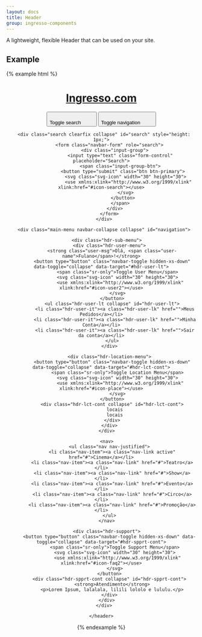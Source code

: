 ```yaml
---
layout: docs
title: Header
group: ingresso-components
---
```


A lightweight, flexible Header that can be used on your site.

## Example

{% example html %}
    <header id="header" class="container-fluid">
      <div class="navbar-brand">
        <h1><a class="hdr-logo" href="">Ingresso.com</a></h1>
      </div>
      <div class="navbar-buttons pull-xs-right">
        <button type="button" class="navbar-toggle hidden-sm-up" data-toggle="collapse" data-target="#search">
                <span class="sr-only">Toggle search</span>
                <svg class="svg-icon" width="30" height="30">
                  <use xmlns:xlink="http://www.w3.org/1999/xlink" xlink:href="#icon-search"></use>
                </svg>
          </button>
          <button type="button" class="navbar-toggle collapsed hidden-sm-up" data-toggle="collapse" data-target="#navigation">
              <span class="sr-only">Toggle navigation</span>
              <svg class="svg-icon" width="30" height="30">
                <use xmlns:xlink="http://www.w3.org/1999/xlink" xlink:href="#icon-menu"></use>
              </svg>
          </button>
      </div>

      <div class="search clearfix collapse" id="search" style="height: 1px;">
          <form class="navbar-form" role="search">
              <div class="input-group">
                  <input type="text" class="form-control" placeholder="Search">
                  <span class="input-group-btn">
                    <button type="submit" class="btn btn-primary">
                      <svg class="svg-icon" width="30" height="30">
                        <use xmlns:xlink="http://www.w3.org/1999/xlink" xlink:href="#icon-search"></use>
                      </svg>
                    </button>
                  </span>
              </div>
          </form>
      </div>

      <div class="main-menu navbar-collapse collapse" id="navigation">

        <div class="hdr-sub-menu">
          <div class="hdr-user-menu">
            <strong class="user-msg">Olá, <span class="user-name">Fulano</span>!</strong>
            <button type="button" class="navbar-toggle hidden-xs-down" data-toggle="collapse" data-target="#hdr-user-lt">
                <span class="sr-only">Toggle User Menu</span>
                <svg class="svg-icon" width="30" height="30">
                  <use xmlns:xlink="http://www.w3.org/1999/xlink" xlink:href="#icon-user2"></use>
                </svg>
            </button>
            <ul class="hdr-user-lt collapse" id="hdr-user-lt">
              <li class="hdr-user-it"><a class="hdr-user-lk" href="">Meus Pedidos</a></li>
              <li class="hdr-user-it"><a class="hdr-user-lk" href="">Minha Conta</a></li>
              <li class="hdr-user-it"><a class="hdr-user-lk" href="">Sair da conta</a></li>
            </ul>
          </div>

          <div class="hdr-location-menu">
            <button type="button" class="navbar-toggle hidden-xs-down" data-toggle="collapse" data-target="#hdr-lct-cont">
                <span class="sr-only">Toggle Location Menu</span>
                <svg class="svg-icon" width="30" height="30">
                  <use xmlns:xlink="http://www.w3.org/1999/xlink" xlink:href="#icon-place"></use>
                </svg>
            </button>
            <div class="hdr-lct-cont collapse" id="hdr-lct-cont">
              locais
              locais
            </div>
          </div>
        </div>

        <nav>
          <ul class="nav nav-justified">
            <li class="nav-item"><a class="nav-link active" href="#">Cinema</a></li>
            <li class="nav-item"><a class="nav-link" href="#">Teatro</a></li>
            <li class="nav-item"><a class="nav-link" href="#">Show</a></li>
            <li class="nav-item"><a class="nav-link" href="#">Evento</a></li>
            <li class="nav-item"><a class="nav-link" href="#">Circo</a></li>
            <li class="nav-item"><a class="nav-link" href="#">Promoção</a></li>
          </ul>
        </nav>

        <div class="hdr-support">
          <button type="button" class="navbar-toggle hidden-xs-down" data-toggle="collapse" data-target="#hdr-spprt-cont">
              <span class="sr-only">Toggle Support Menu</span>
              <svg class="svg-icon" width="30" height="30">
                <use xmlns:xlink="http://www.w3.org/1999/xlink" xlink:href="#icon-faq2"></use>
              </svg>
          </button>
          <div class="hdr-spprt-cont collapse" id="hdr-spprt-cont">
            <strong>Atendimento</strong>
            <p>Lorem Ipsum, lalalala, lilili lololo e lululu.</p>
          </div>
        </div>
      </div>

    </header>
{% endexample %}
